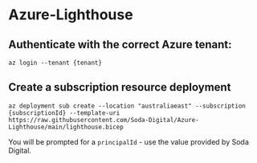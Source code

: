 
# Azure-Lighthouse

## Authenticate with the correct Azure tenant:

`az login --tenant {tenant}`

## Create a subscription resource deployment 

`az deployment sub create --location "australiaeast" --subscription {subscriptionId} --template-uri https://raw.githubusercontent.com/Soda-Digital/Azure-Lighthouse/main/lighthouse.bicep`

You will be prompted for a `principalId` - use the value provided by Soda Digital.
